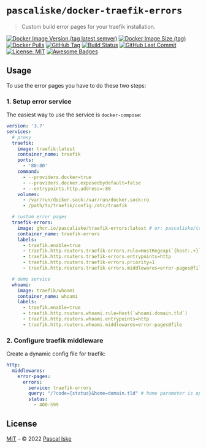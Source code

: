 # `pascaliske/docker-traefik-errors`

> Custom build error pages for your traefik installation.

[![Docker Image Version (tag latest semver)](https://img.shields.io/docker/v/pascaliske/traefik-errors/latest?style=flat-square)](https://hub.docker.com/r/pascaliske/traefik-errors) [![Docker Image Size (tag)](https://img.shields.io/docker/image-size/pascaliske/traefik-errors/latest?style=flat-square)](https://hub.docker.com/r/pascaliske/traefik-errors) [![Docker Pulls](https://img.shields.io/docker/pulls/pascaliske/traefik-errors?style=flat-square)](https://hub.docker.com/r/pascaliske/traefik-errors) [![GitHub Tag](https://img.shields.io/github/v/tag/pascaliske/docker-traefik-errors?style=flat-square)](https://github.com/pascaliske/docker-traefik-errors) [![Build Status](https://img.shields.io/github/workflow/status/pascaliske/docker-traefik-errors/Image/master?label=build&style=flat-square)](https://github.com/pascaliske/docker-traefik-errors/actions) [![GitHub Last Commit](https://img.shields.io/github/last-commit/pascaliske/docker-traefik-errors?style=flat-square)](https://github.com/pascaliske/docker-traefik-errors) [![License: MIT](https://img.shields.io/badge/License-MIT-blue.svg?style=flat-square)](https://opensource.org/licenses/MIT) [![Awesome Badges](https://img.shields.io/badge/badges-awesome-green.svg?style=flat-square)](https://github.com/Naereen/badges)

## Usage

To use the error pages you have to do these two steps:

### 1. Setup error service

The easiest way to use the service is `docker-compose`:

```yaml
version: '3.7'
services:
  # proxy
  traefik:
    image: traefik:latest
    container_name: traefik
    ports:
      - '80:80'
    command:
      - --providers.docker=true
      - --providers.docker.exposedbydefault=false
      - --entrypoints.http.address=:80
    volumes:
      - /var/run/docker.sock:/var/run/docker.sock:ro
      - /path/to/traefik/config:/etc/traefik

  # custom error pages
  traefik-errors:
    image: ghcr.io/pascaliske/traefik-errors:latest # or: pascaliske/traefik-errors:latest
    container_name: traefik-errors
    labels:
      - traefik.enable=true
      - traefik.http.routers.traefik-errors.rule=HostRegexp(`{host:.+}`)
      - traefik.http.routers.traefik-errors.entrypoints=http
      - traefik.http.routers.traefik-errors.priority=1
      - traefik.http.routers.traefik-errors.middlewares=error-pages@file

  # demo service
  whoami:
    image: traefik/whoami
    container_name: whoami
    labels:
      - traefik.enable=true
      - traefik.http.routers.whoami.rule=Host(`whoami.domain.tld`)
      - traefik.http.routers.whoami.entrypoints=http
      - traefik.http.routers.whoami.middlewares=error-pages@file
```

### 2. Configure traefik middleware

Create a dynamic config file for traefik:

```yaml
http:
  middlewares:
    error-pages:
      errors:
        service: traefik-errors
        query: "/?code={status}&home=domain.tld" # home parameter is optional
        status:
          - 400-599
```

## License

[MIT](LICENSE.md) – © 2022 [Pascal Iske](https://pascaliske.dev)
